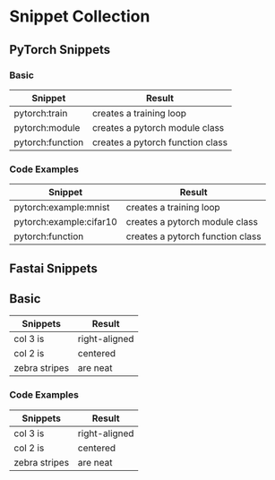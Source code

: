# Snippet Collection

## PyTorch Snippets

### Basic

| Snippet | Result |
|----------|----------|
| pytorch:train | creates a training loop |
| pytorch:module | creates a pytorch module class|
| pytorch:function | creates a pytorch function class|

### Code Examples

| Snippet | Result |
|----------|----------|
| pytorch:example:mnist | creates a training loop |
| pytorch:example:cifar10 | creates a pytorch module class |
| pytorch:function | creates a pytorch function class |

## Fastai Snippets

## Basic

| Snippets      | Result |
| ------------- |---------------|
| col 3 is      | right-aligned |
| col 2 is      | centered      |
| zebra stripes | are neat      |

### Code Examples

| Snippets      | Result |
| ------------- |---------------|
| col 3 is      | right-aligned |
| col 2 is      | centered      |
| zebra stripes | are neat      |